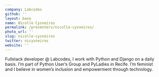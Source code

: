 ```yaml
---
company: Labcodes
github: ''
layout: base
name: Nicolle Cysneiros
permalink: /presenters/nicolle-cysneiros/
photo_url: ''
slug: nicolle-cysneiros
twitter: nicysneiros
website: ''
---
```


Fullstack developer @ Labcodes, I work with Python and Django on a daily basis. I’m part of Python User’s Group and PyLadies in Recife. I’m feminist and I believe in women’s inclusion and empowerment through technology.